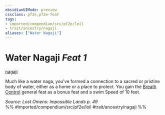```yaml
---
obsidianUIMode: preview
cssclass: pf2e,pf2e-feat
tags:
- imported/compendium/src/pf2e/loil
- trait/ancestry/nagaji
aliases: ["Water Nagaji"]
---
```

# Water Nagaji  *Feat 1*  
[nagaji](nagaji-loil.md)  


Much like a water naga, you've formed a connection to a sacred or pristine body of water, either as a home or a place to protect. You gain the [Breath Control](breath-control.md) general feat as a bonus feat and a swim Speed of 10 feet.

*Source: Lost Omens: Impossible Lands p. 49*  
%% #imported/compendium/src/pf2e/loil #trait/ancestry/nagaji %%